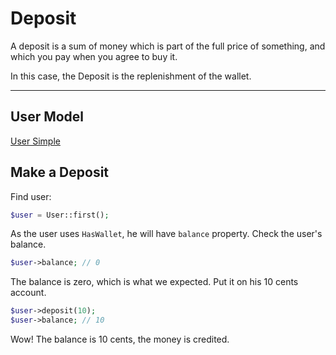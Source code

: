 # Deposit

A deposit is a sum of money which is part of the full price of something, 
and which you pay when you agree to buy it.

In this case, the Deposit is the replenishment of the wallet.

---

## User Model

[User Simple](_include/models/user_simple.md ':include')

## Make a Deposit

Find user:

```php
$user = User::first(); 
```

As the user uses `HasWallet`, he will have `balance` property. 
Check the user's balance.

```php
$user->balance; // 0
```

The balance is zero, which is what we expected.
Put it on his 10 cents account.

```php
$user->deposit(10); 
$user->balance; // 10
```

Wow! The balance is 10 cents, the money is credited.
